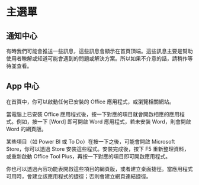 # 主選單

## 通知中心

有時我們可能會推送一些訊息，這些訊息會顯示在首頁頂端。這些訊息主要是幫助使用者瞭解或知道可能會遇到的問題或解決方案。所以如果不介意的話，請稍作等待並查看。

## App 中心

在首頁中，你可以啟動任何已安裝的 Office 應用程式，或瀏覽相關網站。

當電腦上已安裝 Office 應用程式後，按一下對應的項目就會開啟相應的應用程式。例如，按一下 [Word] 即可開啟 Word 應用程式，若未安裝 Word，則會開啟 Word 的網頁版。

某些項目（如 Power BI 或 To Do）在按一下之後，可能會開啟 Microsoft Store，你可以透過 Store 安裝這些程式。安裝完成後，按下 F5 重新整理資料，或重新啟動 Office Tool Plus，再按一下對應的項目即可開啟應用程式。

你也可以透過內容功能表開啟這些項目的網頁版，或者建立桌面捷徑。當應用程式可用時，會建立該應用程式的捷徑；否則會建立網頁連結捷徑。